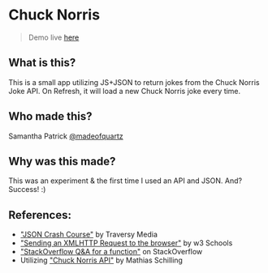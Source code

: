 Chuck Norris
=======

> Demo live [here](http://madeofquartz.com/sandbox/json/chuck-norris/)


What is this?
-----------

This is a small app utilizing JS+JSON to return jokes from the Chuck Norris Joke API. On Refresh, it will load a new Chuck Norris joke every time.


Who made this?
-----------

Samantha Patrick
[@madeofquartz](https://twitter.com/madeofquartz)


Why was this made?
-----------

This was an experiment & the first time I used an API and JSON. And? Success! :)


References:
-----------
* ["JSON Crash Course"](https://www.youtube.com/watch?v=wI1CWzNtE-M) by Traversy Media	
* ["Sending an XMLHTTP Request to the browser"](https://www.w3schools.com/xml/xml_http.asp) by w3 Schools
* ["StackOverflow Q&A for a function"](https://stackoverflow.com/questions/34579144/empty-return-value-when-parsing-json-using-xmlhttprequest) on StackOverflow
* Utilizing ["Chuck Norris API"](https://api.chucknorris.io/) by Mathias Schilling